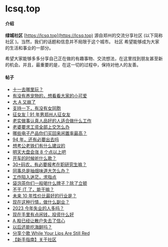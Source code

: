 # lcsq.top

#### 介绍
**绿城社区** [https://lcsq.top](https://lcsq.top) 源自郑州的交流分享社区 (以下简称 社区 )。当然，我们的话题和信息并不局限于这个城市。
社区 希望能够成为大家的生活和事业的一部分。  

希望大家能够多多分享自己正在做的有趣事物、交流想法，在这里找到朋友甚至新的机会。并且，最重要的是，在这一切的过程中，保持对他人的友善。

#### 帖子

- [十一去哪里玩？](https://lcsq.top/topics/25)
- [有没有养宠物的，想看看大家的小可爱](https://lcsq.top/topics/24)
- [大 A 又崩了](https://lcsq.top/topics/23)
- [支持一下，有没有女同胞](https://lcsq.top/topics/22)
- [征女友 | 91 年男郑州人征女友](https://lcsq.top/topics/21)
- [老实做事认真人品好的人适合做什么工作](https://lcsq.top/topics/20)
- [老婆要求工资全部上交怎么办](https://lcsq.top/topics/19)
- [哪些电子产品你们买回来闲置率最高？](https://lcsq.top/topics/18)
- [94 年，还有必要出去吗](https://lcsq.top/topics/17)
- [想考公老铁们有什么建议的](https://lcsq.top/topics/16)
- [明天大盘会涨 8 个点以上吧](https://lcsq.top/topics/15)
- [开车的时候听什么歌？](https://lcsq.top/topics/14)
- [30+码农，有必要报考在职研究生嘛？](https://lcsq.top/topics/13)
- [同事总是抽烟味道大怎么办？](https://lcsq.top/topics/12)
- [工作陷入迷茫，求指点](https://lcsq.top/topics/11)
- [袋泡茶你们一般喝什么牌子？除了立顿](https://lcsq.top/topics/10)
- [不干 IT 了，能干嘛？](https://lcsq.top/topics/9)
- [未来 10 年性价比最好的行业是？](https://lcsq.top/topics/8)
- [现在这种行情，做什么副业？](https://lcsq.top/topics/7)
- [2023 今年失业的人多吗？](https://lcsq.top/topics/6)
- [现在手里有点闲钱，投资什么好](https://lcsq.top/topics/5)
- [A 股已经让散户失去了信心](https://lcsq.top/topics/4)
- [以后还能吃海鲜吗？](https://lcsq.top/topics/3)
- [分享个歌 While Your Lips Are Still Red](https://lcsq.top/topics/2)
- [【新手指南】关于社区](https://lcsq.top/topics/1)

